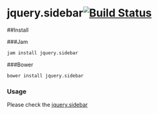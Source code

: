 # jquery.sidebar[![Build Status](https://travis-ci.org/sideroad/jquery.sidebar.png?branch=master)](https://travis-ci.org/sideroad/jquery.sidebar)

##Install

###Jam
```sh
jam install jquery.sidebar
```

###Bower
```sh
bower install jquery.sidebar
```

### Usage
Please check the [jquery.sidebar](http://sideroad.secret.jp/plugins/jQuerySideBar/)

